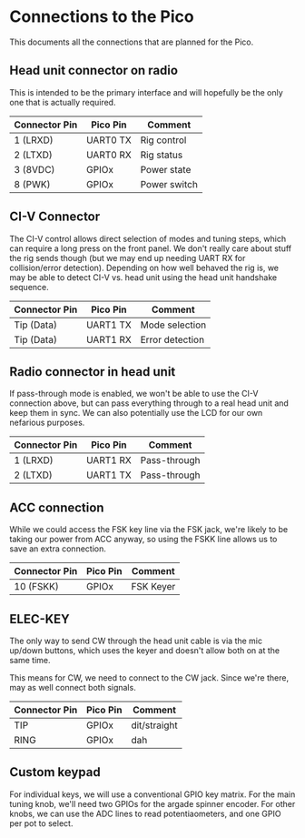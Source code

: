 # Connections to the Pico
This documents all the connections that are planned for the Pico.

## Head unit connector on radio

This is intended to be the primary interface and will hopefully be the only one
that is actually required.

| Connector Pin | Pico Pin | Comment      |
|---------------|----------|--------------|
| 1 (LRXD)      | UART0 TX | Rig control  |
| 2 (LTXD)      | UART0 RX | Rig status   |
| 3 (8VDC)      | GPIOx    | Power state  |
| 8 (PWK)       | GPIOx    | Power switch |

## CI-V Connector

The CI-V control allows direct selection of modes and tuning steps, which can
require a long press on the front panel.  We don't really care about stuff the
rig sends though (but we may end up needing UART RX for collision/error
detection).  Depending on how well behaved the rig is, we may be able to detect
CI-V vs. head unit using the head unit handshake sequence.

| Connector Pin | Pico Pin | Comment         |
|---------------|----------|-----------------|
| Tip (Data)    | UART1 TX | Mode selection  |
| Tip (Data)    | UART1 RX | Error detection |

## Radio connector in head unit

If pass-through mode is enabled, we won't be able to use the CI-V connection
above, but can pass everything through to a real head unit and keep them in
sync.  We can also potentially use the LCD for our own nefarious purposes.

| Connector Pin | Pico Pin | Comment        |
|---------------|----------|----------------|
| 1 (LRXD)      | UART1 RX | Pass-through   |
| 2 (LTXD)      | UART1 TX | Pass-through   |

## ACC connection

While we could access the FSK key line via the FSK jack, we're likely to be
taking our power from ACC anyway, so using the FSKK line allows us to save an
extra connection.

| Connector Pin | Pico Pin | Comment           |
|---------------|----------|-------------------|
| 10 (FSKK)     | GPIOx    | FSK Keyer         |

## ELEC-KEY

The only way to send CW through the head unit cable is via the mic up/down
buttons, which uses the keyer and doesn't allow both on at the same time.

This means for CW, we need to connect to the CW jack.  Since we're there, may
as well connect both signals.

| Connector Pin | Pico Pin | Comment           |
|---------------|----------|-------------------|
| TIP           | GPIOx    | dit/straight      |
| RING          | GPIOx    | dah               |

## Custom keypad

For individual keys, we will use a conventional GPIO key matrix.  For the main
tuning knob, we'll need two GPIOs for the argade spinner encoder.  For other
knobs, we can use the ADC lines to read potentiaometers, and one GPIO per pot
to select.
